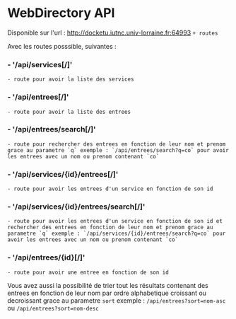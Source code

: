 # WebDirectory API

Disponible sur l'url : http://docketu.iutnc.univ-lorraine.fr:64993 `+ routes`

Avec les routes posssible, suivantes :
### - '/api/services[/]'
    - route pour avoir la liste des services

### - '/api/entrees[/]'
    - route pour avoir la liste des entrees

### - '/api/entrees/search[/]'
    - route pour rechercher des entrees en fonction de leur nom et prenom grace au parametre `q` exemple : `/api/entrees/search?q=co` pour avoir les entrees avec un nom ou prenom contenant `co`

### - '/api/services/{id}/entrees[/]'
    - route pour avoir les entrees d'un service en fonction de son id

### - '/api/services/{id}/entrees/search[/]'
    - route pour avoir les entrees d'un service en fonction de son id et rechercher des entrees en fonction de leur nom et prenom grace au parametre `q` exemple : `/api/services/{id}/entrees/search?q=co` pour avoir les entrees avec un nom ou prenom contenant `co`

### - '/api/entrees/{id}[/]'
    - route pour avoir une entree en fonction de son id

Vous avez aussi la possibilité de trier tout les résultats      contenant des entrees en fonction de leur nom par ordre alphabetique croissant ou decroissant grace au parametre `sort` exemple : `/api/entrees?sort=nom-asc` ou `/api/entrees?sort=nom-desc`
